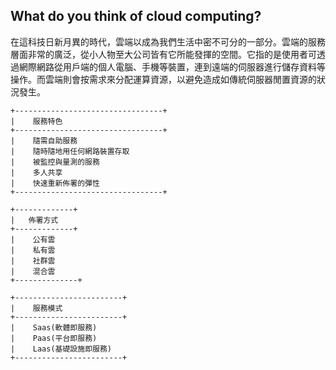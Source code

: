What do you think of cloud computing?
-------------------------------------

在這科技日新月異的時代，雲端以成為我們生活中密不可分的一部分。雲端的服務層面非常的廣泛，從小人物至大公司皆有它所能發揮的空間。它指的是使用者可透過網際網路從用戶端的個人電腦、手機等裝置，連到遠端的伺服器進行儲存資料等操作。而雲端則會按需求來分配運算資源，以避免造成如傳統伺服器閒置資源的狀況發生。

```text
+---------------------------------+
|    服務特色                    
+---------------------------------+
|    隨需自助服務                  
|    隨時隨地用任何網路裝置存取
|    被監控與量測的服務            
|    多人共享                     
|    快速重新佈署的彈性
+---------------------------------+
```
```text
+-------------+
|   佈署方式   
+-------------+
|    公有雲    
|    私有雲    
|    社群雲    
|    混合雲    
+--------------+
```
```text
+------------------------+
|    服務模式    
+------------------------+
|    Saas(軟體即服務)    
|    Paas(平台即服務)    
|    Laas(基礎設施即服務)
+------------------------+

```




















